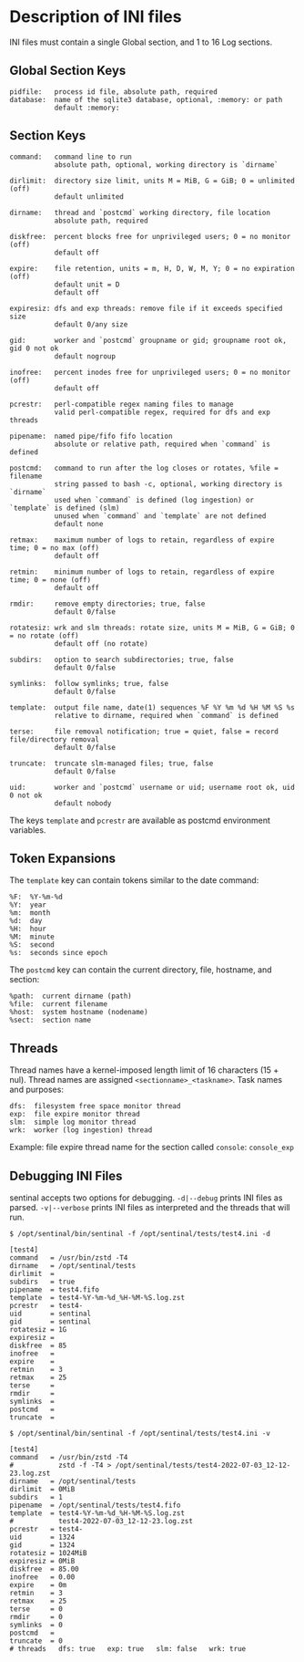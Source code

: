 # Description of INI files

INI files must contain a single Global section, and 1 to 16 Log sections.

## Global Section Keys

    pidfile:   process id file, absolute path, required
    database:  name of the sqlite3 database, optional, :memory: or path
               default :memory:

## Section Keys

    command:   command line to run
               absolute path, optional, working directory is `dirname`

    dirlimit:  directory size limit, units M = MiB, G = GiB; 0 = unlimited (off)
               default unlimited

    dirname:   thread and `postcmd` working directory, file location
               absolute path, required

    diskfree:  percent blocks free for unprivileged users; 0 = no monitor (off)
               default off

    expire:    file retention, units = m, H, D, W, M, Y; 0 = no expiration (off)
               default unit = D
               default off

    expiresiz: dfs and exp threads: remove file if it exceeds specified size
               default 0/any size

    gid:       worker and `postcmd` groupname or gid; groupname root ok, gid 0 not ok
               default nogroup

    inofree:   percent inodes free for unprivileged users; 0 = no monitor (off)
               default off

    pcrestr:   perl-compatible regex naming files to manage
               valid perl-compatible regex, required for dfs and exp threads

    pipename:  named pipe/fifo fifo location
               absolute or relative path, required when `command` is defined

    postcmd:   command to run after the log closes or rotates, %file = filename
               string passed to bash -c, optional, working directory is `dirname`
               used when `command` is defined (log ingestion) or `template` is defined (slm)
               unused when `command` and `template` are not defined
               default none

    retmax:    maximum number of logs to retain, regardless of expire time; 0 = no max (off)
               default off

    retmin:    minimum number of logs to retain, regardless of expire time; 0 = none (off)
               default off

    rmdir:     remove empty directories; true, false
               default 0/false

    rotatesiz: wrk and slm threads: rotate size, units M = MiB, G = GiB; 0 = no rotate (off)
               default off (no rotate)

    subdirs:   option to search subdirectories; true, false
               default 0/false

    symlinks:  follow symlinks; true, false
               default 0/false

    template:  output file name, date(1) sequences %F %Y %m %d %H %M %S %s
               relative to dirname, required when `command` is defined

    terse:     file removal notification; true = quiet, false = record file/directory removal
               default 0/false

    truncate:  truncate slm-managed files; true, false
               default 0/false

    uid:       worker and `postcmd` username or uid; username root ok, uid 0 not ok
               default nobody

The keys `template` and `pcrestr` are available as postcmd environment variables.

## Token Expansions

The `template` key can contain tokens similar to the date command:

    %F:  %Y-%m-%d
    %Y:  year
    %m:  month
    %d:  day
    %H:  hour
    %M:  minute
    %S:  second
    %s:  seconds since epoch

The `postcmd` key can contain the current directory, file, hostname, and section:

    %path:  current dirname (path)
    %file:  current filename
    %host:  system hostname (nodename)
    %sect:  section name

## Threads

Thread names have a kernel-imposed length limit of 16 characters (15 + nul).
Thread names are assigned `<sectionname>_<taskname>`.  Task names and purposes:

    dfs:  filesystem free space monitor thread
    exp:  file expire monitor thread
    slm:  simple log monitor thread
    wrk:  worker (log ingestion) thread

Example: file expire thread name for the section called `console`: `console_exp`

## Debugging INI Files

sentinal accepts two options for debugging.
`-d|--debug` prints INI files as parsed.
`-v|--verbose` prints INI files as interpreted and the threads that will run.

    $ /opt/sentinal/bin/sentinal -f /opt/sentinal/tests/test4.ini -d

    [test4]
    command   = /usr/bin/zstd -T4
    dirname   = /opt/sentinal/tests
    dirlimit  = 
    subdirs   = true
    pipename  = test4.fifo
    template  = test4-%Y-%m-%d_%H-%M-%S.log.zst
    pcrestr   = test4-
    uid       = sentinal
    gid       = sentinal
    rotatesiz = 1G
    expiresiz = 
    diskfree  = 85
    inofree   = 
    expire    = 
    retmin    = 3
    retmax    = 25
    terse     = 
    rmdir     = 
    symlinks  = 
    postcmd   = 
    truncate  = 

    $ /opt/sentinal/bin/sentinal -f /opt/sentinal/tests/test4.ini -v

    [test4]
    command   = /usr/bin/zstd -T4
    #           zstd -f -T4 > /opt/sentinal/tests/test4-2022-07-03_12-12-23.log.zst
    dirname   = /opt/sentinal/tests
    dirlimit  = 0MiB
    subdirs   = 1
    pipename  = /opt/sentinal/tests/test4.fifo
    template  = test4-%Y-%m-%d_%H-%M-%S.log.zst
    #           test4-2022-07-03_12-12-23.log.zst
    pcrestr   = test4-
    uid       = 1324
    gid       = 1324
    rotatesiz = 1024MiB
    expiresiz = 0MiB
    diskfree  = 85.00
    inofree   = 0.00
    expire    = 0m
    retmin    = 3
    retmax    = 25
    terse     = 0
    rmdir     = 0
    symlinks  = 0
    postcmd   = 
    truncate  = 0
    # threads   dfs: true   exp: true   slm: false   wrk: true

